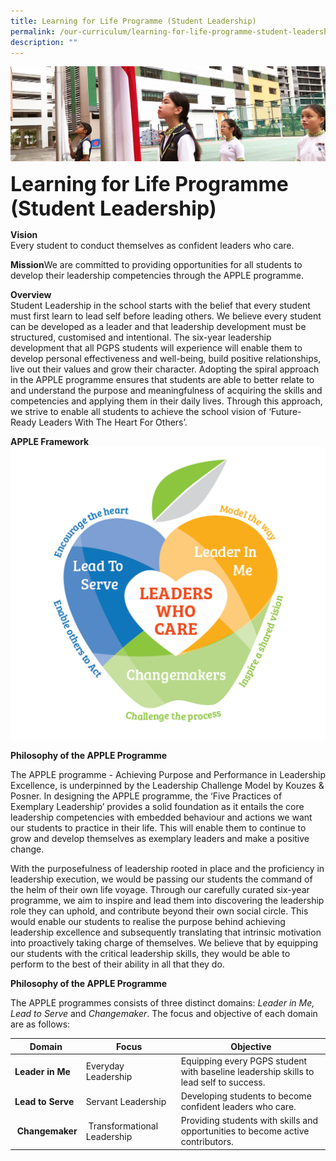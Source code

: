 ```yaml
---
title: Learning for Life Programme (Student Leadership)
permalink: /our-curriculum/learning-for-life-programme-student-leadership
description: ""
---
```

![](/images/sub-banner.jpg)

**<font size=6>Learning for Life Programme (Student Leadership)</font>**

**Vision**  
Every student to conduct themselves as confident leaders who care.    
  
**Mission**We are committed to providing opportunities for all students to develop their leadership competencies through the APPLE programme.    
  
**Overview**  
Student Leadership in the school starts with the belief that every student must first learn to lead self before leading others. We believe every student can be developed as a leader and that leadership development must be structured, customised and intentional. The six-year leadership development that all PGPS students will experience will enable them to develop personal effectiveness and well-being, build positive relationships, live out their values and grow their character. Adopting the spiral approach in the APPLE programme ensures that students are able to better relate to and understand the purpose and meaningfulness of acquiring the skills and competencies and applying them in their daily lives. Through this approach, we strive to enable all students to achieve the school vision of ‘Future-Ready Leaders With The Heart For Others’.  
  
**APPLE Framework**
![](/images/Our%20Curriculum/APPLE%20Framework.png)

**Philosophy of the APPLE Programme**

The APPLE programme - Achieving Purpose and Performance in Leadership Excellence, is underpinned by the Leadership Challenge Model by Kouzes & Posner. In designing the APPLE programme, the ‘Five Practices of Exemplary Leadership’ provides a solid foundation as it entails the core leadership competencies with embedded behaviour and actions we want our students to practice in their life. This will enable them to continue to grow and develop themselves as exemplary leaders and make a positive change. 

  

With the purposefulness of leadership rooted in place and the proficiency in leadership execution, we would be passing our students the command of the helm of their own life voyage. Through our carefully curated six-year programme, we aim to inspire and lead them into discovering the leadership role they can uphold, and contribute beyond their own social circle. This would enable our students to realise the purpose behind achieving leadership excellence and subsequently translating that intrinsic motivation into proactively taking charge of themselves. We believe that by equipping our students with the critical leadership skills, they would be able to perform to the best of their ability in all that they do.  

  

**Philosophy of the APPLE Programme**

The APPLE programmes consists of three distinct domains: _Leader in Me, Lead to Serve_ and _Changemaker_. The focus and objective of each domain are as follows:  

  

| Domain | Focus | Objective |
| --- | --- | --- |
| **Leader in Me** | Everyday Leadership | Equipping every PGPS student with baseline leadership skills to lead self to success. |
| **Lead to Serve** | Servant Leadership | Developing students to become confident leaders who care. |
|  **Changemaker** |  Transformational Leadership | Providing students with skills and opportunities to become active contributors. |
